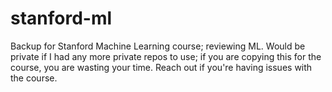 # stanford-ml
Backup for Stanford Machine Learning course; reviewing ML.  Would be private if I had any more private repos to use; if you are copying this for the course, you are wasting your time.  Reach out if you're having issues with the course.
